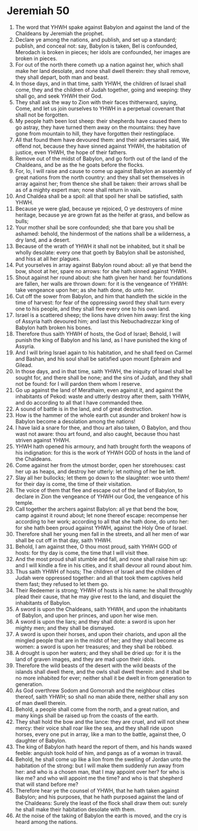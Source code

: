 ﻿# Jeremiah 50
1. The word that YHWH spake against Babylon and against the land of the Chaldeans by Jeremiah the prophet. 
2. Declare ye among the nations, and publish, and set up a standard; publish, and conceal not: say, Babylon is taken, Bel is confounded, Merodach is broken in pieces; her idols are confounded, her images are broken in pieces. 
3. For out of the north there cometh up a nation against her, which shall make her land desolate, and none shall dwell therein: they shall remove, they shall depart, both man and beast. 
4.  In those days, and in that time, saith YHWH, the children of Israel shall come, they and the children of Judah together, going and weeping: they shall go, and seek YHWH their God. 
5. They shall ask the way to Zion with their faces thitherward, saying, Come, and let us join ourselves to YHWH in a perpetual covenant that shall not be forgotten. 
6. My people hath been lost sheep: their shepherds have caused them to go astray, they have turned them away on the mountains: they have gone from mountain to hill, they have forgotten their restingplace. 
7. All that found them have devoured them: and their adversaries said, We offend not, because they have sinned against YHWH, the habitation of justice, even YHWH, the hope of their fathers. 
8. Remove out of the midst of Babylon, and go forth out of the land of the Chaldeans, and be as the he goats before the flocks. 
9.  For, lo, I will raise and cause to come up against Babylon an assembly of great nations from the north country: and they shall set themselves in array against her; from thence she shall be taken: their arrows shall be as of a mighty expert man; none shall return in vain. 
10. And Chaldea shall be a spoil: all that spoil her shall be satisfied, saith YHWH. 
11. Because ye were glad, because ye rejoiced, O ye destroyers of mine heritage, because ye are grown fat as the heifer at grass, and bellow as bulls; 
12. Your mother shall be sore confounded; she that bare you shall be ashamed: behold, the hindermost of the nations shall be a wilderness, a dry land, and a desert. 
13. Because of the wrath of YHWH it shall not be inhabited, but it shall be wholly desolate: every one that goeth by Babylon shall be astonished, and hiss at all her plagues. 
14. Put yourselves in array against Babylon round about: all ye that bend the bow, shoot at her, spare no arrows: for she hath sinned against YHWH. 
15. Shout against her round about: she hath given her hand: her foundations are fallen, her walls are thrown down: for it is the vengeance of YHWH: take vengeance upon her; as she hath done, do unto her. 
16. Cut off the sower from Babylon, and him that handleth the sickle in the time of harvest: for fear of the oppressing sword they shall turn every one to his people, and they shall flee every one to his own land. 
17.  Israel is a scattered sheep; the lions have driven him away: first the king of Assyria hath devoured him; and last this Nebuchadrezzar king of Babylon hath broken his bones. 
18. Therefore thus saith YHWH of hosts, the God of Israel; Behold, I will punish the king of Babylon and his land, as I have punished the king of Assyria. 
19. And I will bring Israel again to his habitation, and he shall feed on Carmel and Bashan, and his soul shall be satisfied upon mount Ephraim and Gilead. 
20. In those days, and in that time, saith YHWH, the iniquity of Israel shall be sought for, and there shall be none; and the sins of Judah, and they shall not be found: for I will pardon them whom I reserve. 
21.  Go up against the land of Merathaim, even against it, and against the inhabitants of Pekod: waste and utterly destroy after them, saith YHWH, and do according to all that I have commanded thee. 
22. A sound of battle is in the land, and of great destruction. 
23. How is the hammer of the whole earth cut asunder and broken! how is Babylon become a desolation among the nations! 
24. I have laid a snare for thee, and thou art also taken, O Babylon, and thou wast not aware: thou art found, and also caught, because thou hast striven against YHWH. 
25. YHWH hath opened his armoury, and hath brought forth the weapons of his indignation: for this is the work of YHWH GOD of hosts in the land of the Chaldeans. 
26. Come against her from the utmost border, open her storehouses: cast her up as heaps, and destroy her utterly: let nothing of her be left. 
27. Slay all her bullocks; let them go down to the slaughter: woe unto them! for their day is come, the time of their visitation. 
28. The voice of them that flee and escape out of the land of Babylon, to declare in Zion the vengeance of YHWH our God, the vengeance of his temple. 
29. Call together the archers against Babylon: all ye that bend the bow, camp against it round about; let none thereof escape: recompense her according to her work; according to all that she hath done, do unto her: for she hath been proud against YHWH, against the Holy One of Israel. 
30. Therefore shall her young men fall in the streets, and all her men of war shall be cut off in that day, saith YHWH. 
31. Behold, I am against thee, O thou most proud, saith YHWH GOD of hosts: for thy day is come, the time that I will visit thee. 
32. And the most proud shall stumble and fall, and none shall raise him up: and I will kindle a fire in his cities, and it shall devour all round about him. 
33.  Thus saith YHWH of hosts; The children of Israel and the children of Judah were oppressed together: and all that took them captives held them fast; they refused to let them go. 
34. Their Redeemer is strong; YHWH of hosts is his name: he shall throughly plead their cause, that he may give rest to the land, and disquiet the inhabitants of Babylon. 
35.  A sword is upon the Chaldeans, saith YHWH, and upon the inhabitants of Babylon, and upon her princes, and upon her wise men. 
36. A sword is upon the liars; and they shall dote: a sword is upon her mighty men; and they shall be dismayed. 
37. A sword is upon their horses, and upon their chariots, and upon all the mingled people that are in the midst of her; and they shall become as women: a sword is upon her treasures; and they shall be robbed. 
38. A drought is upon her waters; and they shall be dried up: for it is the land of graven images, and they are mad upon their idols. 
39. Therefore the wild beasts of the desert with the wild beasts of the islands shall dwell there, and the owls shall dwell therein: and it shall be no more inhabited for ever; neither shall it be dwelt in from generation to generation. 
40. As God overthrew Sodom and Gomorrah and the neighbour cities thereof, saith YHWH; so shall no man abide there, neither shall any son of man dwell therein. 
41. Behold, a people shall come from the north, and a great nation, and many kings shall be raised up from the coasts of the earth. 
42. They shall hold the bow and the lance: they are cruel, and will not shew mercy: their voice shall roar like the sea, and they shall ride upon horses, every one put in array, like a man to the battle, against thee, O daughter of Babylon. 
43. The king of Babylon hath heard the report of them, and his hands waxed feeble: anguish took hold of him, and pangs as of a woman in travail. 
44. Behold, he shall come up like a lion from the swelling of Jordan unto the habitation of the strong: but I will make them suddenly run away from her: and who is a chosen man, that I may appoint over her? for who is like me? and who will appoint me the time? and who is that shepherd that will stand before me? 
45. Therefore hear ye the counsel of YHWH, that he hath taken against Babylon; and his purposes, that he hath purposed against the land of the Chaldeans: Surely the least of the flock shall draw them out: surely he shall make their habitation desolate with them. 
46. At the noise of the taking of Babylon the earth is moved, and the cry is heard among the nations. 
